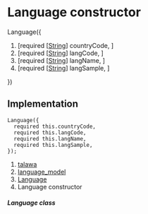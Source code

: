 
<div>

# Language constructor

</div>


Language({

1.  [required
    [[String](https://api.flutter.dev/flutter/dart-core/String-class.html)]
    countryCode, ]
2.  [required
    [[String](https://api.flutter.dev/flutter/dart-core/String-class.html)]
    langCode, ]
3.  [required
    [[String](https://api.flutter.dev/flutter/dart-core/String-class.html)]
    langName, ]
4.  [required
    [[String](https://api.flutter.dev/flutter/dart-core/String-class.html)]
    langSample, ]

})



## Implementation

``` language-dart
Language({
  required this.countryCode,
  required this.langCode,
  required this.langName,
  required this.langSample,
});
```







1.  [talawa](../../index.html)
2.  [language_model](../../models_language_language_model/)
3.  [Language](../../models_language_language_model/Language-class.html)
4.  Language constructor

##### Language class








